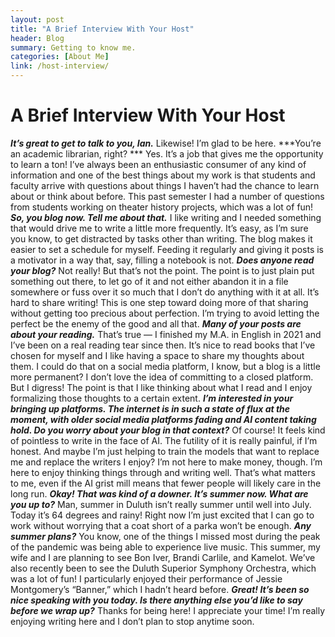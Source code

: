 ```yaml
---
layout: post
title: "A Brief Interview With Your Host" 
header: Blog
summary: Getting to know me.
categories: [About Me]
link: /host-interview/
---
```

# A Brief Interview With Your Host
***It’s great to get to talk to you, Ian.***
Likewise! I’m glad to be here.
***You’re an academic librarian, right? ***
Yes. It’s a job that gives me the opportunity to learn a ton! I’ve always been an enthusiastic consumer of any kind of information and one of the best things about my work is that students and faculty arrive with questions about things I haven’t had the chance to learn about or think about before. This past semester I had a number of questions from students working on theater history projects, which was a lot of fun!
***So, you blog now. Tell me about that.***
I like writing and I needed something that would drive me to write a little more frequently. It’s easy, as I’m sure you know, to get distracted by tasks other than writing. The blog makes it easier to set a schedule for myself. Feeding it regularly and giving it posts is a motivator in a way that, say, filling a notebook is not.
***Does anyone read your blog?***
Not really! But that’s not the point. The point is to just plain put something out there, to let go of it and not either abandon it in a file somewhere or fuss over it so much that I don’t do anything with it at all. It’s hard to share writing! This is one step toward doing more of that sharing without getting too precious about perfection. I’m trying to avoid letting the perfect be the enemy of the good and all that. 
***Many of your posts are about your reading.***
That’s true — I finished my M.A. in English in 2021 and I’ve been on a real reading tear since then. It’s nice to read books that I’ve chosen for myself and I like having a space to share my thoughts about them. I could do that on a social media platform, I know, but a blog is a little more permanent? I don’t love the idea of committing to a closed platform. But I digress! The point is that I like thinking about what I read and I enjoy formalizing those thoughts to a certain extent. 
***I’m interested in your bringing up platforms. The internet is in such a state of flux at the moment, with older social media platforms fading and AI content taking hold. Do you worry about your blog in that context?***
Of course! It feels kind of pointless to write in the face of AI. The futility of it is really painful, if I’m honest. And maybe I’m just helping to train the models that want to replace me and replace the writers I enjoy? I’m not here to make money, though. I’m here to enjoy thinking things through and writing well. That’s what matters to me, even if the AI grist mill means that fewer people will likely care in the long run. 
***Okay! That was kind of a downer. It’s summer now. What are you up to?***
Man, summer in Duluth isn’t really summer until well into July. Today it’s 64 degrees and rainy! Right now I’m just excited that I can go to work without worrying that a coat short of a parka won’t be enough.
***Any summer plans?***
You know, one of the things I missed most during the peak of the pandemic was being able to experience live music. This summer, my wife and I are planning to see Bon Iver, Brandi Carlile, and Kamelot. We’ve also recently been to see the Duluth Superior Symphony Orchestra, which was a lot of fun! I particularly enjoyed their performance of Jessie Montgomery’s “Banner,” which I hadn’t heard before. 
***Great! It’s been so nice speaking with you today. Is there anything else you’d like to say before we wrap up?***
Thanks for being here! I appreciate your time! I’m really enjoying writing here and I don’t plan to stop anytime soon. 